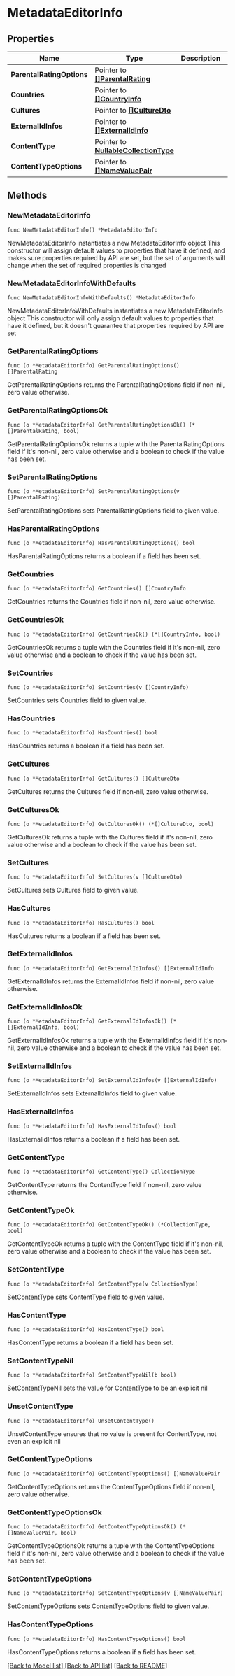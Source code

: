 # MetadataEditorInfo

## Properties

Name | Type | Description | Notes
------------ | ------------- | ------------- | -------------
**ParentalRatingOptions** | Pointer to [**[]ParentalRating**](ParentalRating.md) |  | [optional] 
**Countries** | Pointer to [**[]CountryInfo**](CountryInfo.md) |  | [optional] 
**Cultures** | Pointer to [**[]CultureDto**](CultureDto.md) |  | [optional] 
**ExternalIdInfos** | Pointer to [**[]ExternalIdInfo**](ExternalIdInfo.md) |  | [optional] 
**ContentType** | Pointer to [**NullableCollectionType**](CollectionType.md) |  | [optional] 
**ContentTypeOptions** | Pointer to [**[]NameValuePair**](NameValuePair.md) |  | [optional] 

## Methods

### NewMetadataEditorInfo

`func NewMetadataEditorInfo() *MetadataEditorInfo`

NewMetadataEditorInfo instantiates a new MetadataEditorInfo object
This constructor will assign default values to properties that have it defined,
and makes sure properties required by API are set, but the set of arguments
will change when the set of required properties is changed

### NewMetadataEditorInfoWithDefaults

`func NewMetadataEditorInfoWithDefaults() *MetadataEditorInfo`

NewMetadataEditorInfoWithDefaults instantiates a new MetadataEditorInfo object
This constructor will only assign default values to properties that have it defined,
but it doesn't guarantee that properties required by API are set

### GetParentalRatingOptions

`func (o *MetadataEditorInfo) GetParentalRatingOptions() []ParentalRating`

GetParentalRatingOptions returns the ParentalRatingOptions field if non-nil, zero value otherwise.

### GetParentalRatingOptionsOk

`func (o *MetadataEditorInfo) GetParentalRatingOptionsOk() (*[]ParentalRating, bool)`

GetParentalRatingOptionsOk returns a tuple with the ParentalRatingOptions field if it's non-nil, zero value otherwise
and a boolean to check if the value has been set.

### SetParentalRatingOptions

`func (o *MetadataEditorInfo) SetParentalRatingOptions(v []ParentalRating)`

SetParentalRatingOptions sets ParentalRatingOptions field to given value.

### HasParentalRatingOptions

`func (o *MetadataEditorInfo) HasParentalRatingOptions() bool`

HasParentalRatingOptions returns a boolean if a field has been set.

### GetCountries

`func (o *MetadataEditorInfo) GetCountries() []CountryInfo`

GetCountries returns the Countries field if non-nil, zero value otherwise.

### GetCountriesOk

`func (o *MetadataEditorInfo) GetCountriesOk() (*[]CountryInfo, bool)`

GetCountriesOk returns a tuple with the Countries field if it's non-nil, zero value otherwise
and a boolean to check if the value has been set.

### SetCountries

`func (o *MetadataEditorInfo) SetCountries(v []CountryInfo)`

SetCountries sets Countries field to given value.

### HasCountries

`func (o *MetadataEditorInfo) HasCountries() bool`

HasCountries returns a boolean if a field has been set.

### GetCultures

`func (o *MetadataEditorInfo) GetCultures() []CultureDto`

GetCultures returns the Cultures field if non-nil, zero value otherwise.

### GetCulturesOk

`func (o *MetadataEditorInfo) GetCulturesOk() (*[]CultureDto, bool)`

GetCulturesOk returns a tuple with the Cultures field if it's non-nil, zero value otherwise
and a boolean to check if the value has been set.

### SetCultures

`func (o *MetadataEditorInfo) SetCultures(v []CultureDto)`

SetCultures sets Cultures field to given value.

### HasCultures

`func (o *MetadataEditorInfo) HasCultures() bool`

HasCultures returns a boolean if a field has been set.

### GetExternalIdInfos

`func (o *MetadataEditorInfo) GetExternalIdInfos() []ExternalIdInfo`

GetExternalIdInfos returns the ExternalIdInfos field if non-nil, zero value otherwise.

### GetExternalIdInfosOk

`func (o *MetadataEditorInfo) GetExternalIdInfosOk() (*[]ExternalIdInfo, bool)`

GetExternalIdInfosOk returns a tuple with the ExternalIdInfos field if it's non-nil, zero value otherwise
and a boolean to check if the value has been set.

### SetExternalIdInfos

`func (o *MetadataEditorInfo) SetExternalIdInfos(v []ExternalIdInfo)`

SetExternalIdInfos sets ExternalIdInfos field to given value.

### HasExternalIdInfos

`func (o *MetadataEditorInfo) HasExternalIdInfos() bool`

HasExternalIdInfos returns a boolean if a field has been set.

### GetContentType

`func (o *MetadataEditorInfo) GetContentType() CollectionType`

GetContentType returns the ContentType field if non-nil, zero value otherwise.

### GetContentTypeOk

`func (o *MetadataEditorInfo) GetContentTypeOk() (*CollectionType, bool)`

GetContentTypeOk returns a tuple with the ContentType field if it's non-nil, zero value otherwise
and a boolean to check if the value has been set.

### SetContentType

`func (o *MetadataEditorInfo) SetContentType(v CollectionType)`

SetContentType sets ContentType field to given value.

### HasContentType

`func (o *MetadataEditorInfo) HasContentType() bool`

HasContentType returns a boolean if a field has been set.

### SetContentTypeNil

`func (o *MetadataEditorInfo) SetContentTypeNil(b bool)`

 SetContentTypeNil sets the value for ContentType to be an explicit nil

### UnsetContentType
`func (o *MetadataEditorInfo) UnsetContentType()`

UnsetContentType ensures that no value is present for ContentType, not even an explicit nil
### GetContentTypeOptions

`func (o *MetadataEditorInfo) GetContentTypeOptions() []NameValuePair`

GetContentTypeOptions returns the ContentTypeOptions field if non-nil, zero value otherwise.

### GetContentTypeOptionsOk

`func (o *MetadataEditorInfo) GetContentTypeOptionsOk() (*[]NameValuePair, bool)`

GetContentTypeOptionsOk returns a tuple with the ContentTypeOptions field if it's non-nil, zero value otherwise
and a boolean to check if the value has been set.

### SetContentTypeOptions

`func (o *MetadataEditorInfo) SetContentTypeOptions(v []NameValuePair)`

SetContentTypeOptions sets ContentTypeOptions field to given value.

### HasContentTypeOptions

`func (o *MetadataEditorInfo) HasContentTypeOptions() bool`

HasContentTypeOptions returns a boolean if a field has been set.


[[Back to Model list]](../README.md#documentation-for-models) [[Back to API list]](../README.md#documentation-for-api-endpoints) [[Back to README]](../README.md)


